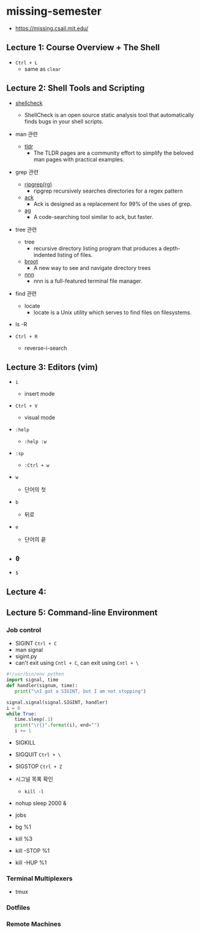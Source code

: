 # missing-semester
- https://missing.csail.mit.edu/

## Lecture 1: Course Overview + The Shell
- `Ctrl + L`
  - same as `clear`

## Lecture 2: Shell Tools and Scripting
- [shellcheck](https://www.shellcheck.net/)
  - ShellCheck is an open source static analysis tool that automatically finds bugs in your shell scripts.

- man 관련
  - [tldr](https://tldr.sh/)
    - The TLDR pages are a community effort to simplify the beloved man pages with practical examples.

- grep 관련
  - [ripgrep(rg)](https://github.com/BurntSushi/ripgrep)
    - ripgrep recursively searches directories for a regex pattern
  - [ack](https://linux.die.net/man/1/ack)
    - Ack is designed as a replacement for 99% of the uses of grep.
  - [ag](https://github.com/ggreer/the_silver_searcher)
    - A code-searching tool similar to ack, but faster.

- tree 관련
  - tree
    - recursive directory listing program that produces a depth-indented listing of files.
  - [broot](https://dystroy.org/broot/)
    - A new way to see and navigate directory trees
  - [nnn](https://github.com/jarun/nnn)
    - nnn is a full-featured terminal file manager. 

- find 관련
  - locate
    - locate is a Unix utility which serves to find files on filesystems.

- ls -R
- `Ctrl + R`
  - reverse-i-search

## Lecture 3: Editors (vim)
- `i`
  - insert mode

- `Ctrl + V`
  - visual mode

- `:help`
  - `:help :w`

- `:sp`
  - `:Ctrl + w`

- `w`
  - 단어의 첫
- `b`
  - 뒤로
- `e`
  - 단어의 끝
- `0`
  - 
- `$`

## Lecture 4:

## Lecture 5: Command-line Environment

### Job control
- SIGINT `Ctrl + C`
 - man signal
 - sigint.py
 - can't exit using `Cntl + C`, can exit using `Cntl + \`
 ```python
 #!/usr/bin/env python
import signal, time
def handler(signum, time):
    print("\nI got a SIGINT, but I am not stopping")

signal.signal(signal.SIGINT, handler)
i = 0
while True:
    time.sleep(.1)
    print("\r{}".format(i), end="")
    i += 1
 ```

  - SIGKILL
  - SIGQUIT `Ctrl + \`
  - SIGSTOP `Ctrl + Z`
  - 시그널 목록 확인
    - `kill -l`

  - nohup sleep 2000 &
  - jobs
  - bg %1
  - kill %3
  - kill -STOP %1
  - kill -HUP %1

### Terminal Multiplexers
- tmux

### Dotfiles

### Remote Machines